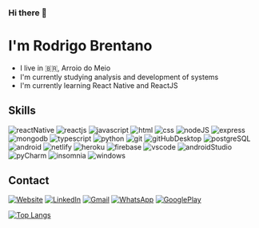 ### Hi there 👋
# I'm Rodrigo Brentano
- I live in :brazil:, Arroio do Meio
- I'm currently studying analysis and development of systems
- I'm currently learning React Native and ReactJS

## Skills
<img src="https://img.shields.io/badge/React_Native-20232A?style=for-the-badge&logo=react&logoColor=61DAFB" alt="reactNative"></img>
<img src="https://img.shields.io/badge/React-20232A?style=for-the-badge&logo=react&logoColor=61DAFB" alt="reactjs"></img>
<img src="https://img.shields.io/badge/JavaScript-F7DF1E?style=for-the-badge&logo=javascript&logoColor=black" alt="javascript"></img>
<img src="https://img.shields.io/badge/HTML5-E34F26?style=for-the-badge&logo=html5&logoColor=white" alt="html"></img>
<img src="https://img.shields.io/badge/CSS3-1572B6?style=for-the-badge&logo=css3&logoColor=white" alt="css"></img>
<img src="https://img.shields.io/badge/Node.js-43853D?style=for-the-badge&logo=node.js&logoColor=white" alt="nodeJS"></img>
<img src="https://img.shields.io/badge/Express.js-000000?style=for-the-badge&logo=express&logoColor=white" alt="express"></img>
<img src="https://img.shields.io/badge/MongoDB-4EA94B?style=for-the-badge&logo=mongodb&logoColor=white" alt="mongodb"></img>
<img src="https://img.shields.io/badge/TypeScript-007ACC?style=for-the-badge&logo=typescript&logoColor=white" alt="typescript"></img>
<img src="https://img.shields.io/badge/Python-3776AB?style=for-the-badge&logo=python&logoColor=white" alt="python"></img>
<img src="https://img.shields.io/badge/Git-F05032?style=for-the-badge&logo=git&logoColor=white" alt="git"></img>
<img src="https://img.shields.io/badge/Github_desktop-7c2f9f?style=for-the-badge" alt="gitHubDesktop"></img>
<img src="https://img.shields.io/badge/PostgreSQL-316192?style=for-the-badge&logo=postgresql&logoColor=white" alt="postgreSQL"></img>
<img src="https://img.shields.io/badge/Android-3DDC84?style=for-the-badge&logo=android&logoColor=white" alt="android"></img>
<img src="https://img.shields.io/badge/Netlify-00C7B7?style=for-the-badge&logo=netlify&logoColor=white" alt="netlify"></img>
<img src="https://img.shields.io/badge/Heroku-430098?style=for-the-badge&logo=heroku&logoColor=white" alt="heroku"></img>
<img src="https://img.shields.io/badge/Firebase-FFCA28?style=for-the-badge&logo=firebase&logoColor=black" alt="firebase"></img>
<img src="https://img.shields.io/badge/Visual_Studio_Code-007ACC?style=for-the-badge&logo=visualstudiocode&logoColor=white" alt="vscode"></img>
<img src="https://img.shields.io/badge/Android_Studio-3DDC84?style=for-the-badge&logo=androidstudio&logoColor=white" alt="androidStudio"></img>
<img src="https://img.shields.io/badge/PyCharm-000000?style=for-the-badge&logo=pycharm&logoColor=white" alt="pyCharm"></img>
<img src="https://img.shields.io/badge/Insomnia-5849BE?style=for-the-badge&logo=insomnia&logoColor=white" alt="insomnia"></img>
<img src="https://img.shields.io/badge/Windows-0078D6?style=for-the-badge&logo=windows&logoColor=white" alt="windows"></img>

## Contact

[![Website](https://img.shields.io/badge/Website-c4412f?style=for-the-badge&logo=google-chrome&logoColor=white)](https://rodrigobrentano-website-english.netlify.app)
[![LinkedIn](https://img.shields.io/badge/LinkedIn-0077B5?style=for-the-badge&logo=linkedin&logoColor=white)](https://www.linkedin.com/in/rodrigo-brentano-26a7ba204/)
[![Gmail](https://img.shields.io/badge/rodrigobjj24@gmail.com-EA4335?style=for-the-badge&logo=gmail&logoColor=white)](https://mail.google.com/)
[![WhatsApp](https://img.shields.io/badge/+55_51_992191122-25D366?style=for-the-badge&logo=whatsapp&logoColor=white)](https://api.whatsapp.com/send?phone=5551992191122)
[![GooglePlay](https://img.shields.io/badge/Google_Play-414141?style=for-the-badge&logo=google-play&logoColor=white)](https://play.google.com/store/apps/developer?id=Rodrigo+Brentano)

[![Top Langs](https://github-readme-stats.vercel.app/api/top-langs/?username=RodrigoBJJ94&layout=compact&exclude_repo=projeto-google-glass-html-css-javascript&langs_count=10)](https://github.com/anuraghazra/github-readme-stats)

<!--
**RodrigoBJJ94/RodrigoBJJ94** is a ✨ _special_ ✨ repository because its `README.md` (this file) appears on your GitHub profile.

Here are some ideas to get you started:

- 🔭 I’m currently working on ...
- 🌱 I’m currently learning ...
- 👯 I’m looking to collaborate on ...
- 🤔 I’m looking for help with ...
- 💬 Ask me about ...
- 📫 How to reach me: ...
- 😄 Pronouns: ...
- ⚡ Fun fact: ...
-->
